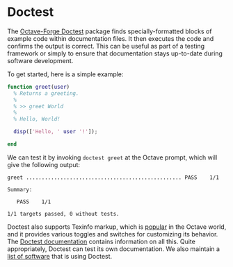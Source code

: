 Doctest
=======

The [Octave-Forge Doctest](http://octave.sourceforge.net/doctest/) package finds specially-formatted blocks of example code within documentation files.
It then executes the code and confirms the output is correct.
This can be useful as part of a testing framework or simply to ensure that documentation stays up-to-date during software development.

To get started, here is a simple example:

~~~matlab
function greet(user)
  % Returns a greeting.
  %
  % >> greet World
  %
  % Hello, World!

  disp(['Hello, ' user '!']);

end
~~~

We can test it by invoking `doctest greet` at the Octave prompt, which will give the following output:

~~~
greet .................................................. PASS    1/1

Summary:

   PASS    1/1

1/1 targets passed, 0 without tests.
~~~

Doctest also supports Texinfo markup, which is [popular](https://www.gnu.org/software/octave/doc/interpreter/Documentation-Tips.html) in the Octave world, and it provides various toggles and switches for customizing its behavior.
The [Doctest documentation](https://octave.sourceforge.io/doctest/function/doctest.html) contains information on all this.
Quite appropriately, Doctest can test its own documentation.
We also maintain a [list of software](https://github.com/gnu-octave/octave-doctest/wiki/WhoIsUsingDoctest) that is using Doctest.
